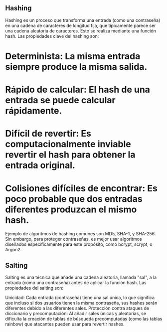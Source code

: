 ## Hashing
Hashing es un proceso que transforma una entrada (como una contraseña) en una cadena de caracteres de longitud fija, que típicamente parece ser una cadena aleatoria de caracteres. Esto se realiza mediante una función hash. Las propiedades clave del hashing son:

# Determinista: La misma entrada siempre produce la misma salida.
# Rápido de calcular: El hash de una entrada se puede calcular rápidamente.
# Difícil de revertir: Es computacionalmente inviable revertir el hash para obtener la entrada original.
# Colisiones difíciles de encontrar: Es poco probable que dos entradas diferentes produzcan el mismo hash.
Ejemplo de algoritmos de hashing comunes son MD5, SHA-1, y SHA-256. Sin embargo, para proteger contraseñas, es mejor usar algoritmos diseñados específicamente para este propósito, como bcrypt, scrypt, o Argon2.

## Salting
Salting es una técnica que añade una cadena aleatoria, llamada "sal", a la entrada (como una contraseña) antes de aplicar la función hash. Las propiedades del salting son:

Unicidad: Cada entrada (contraseña) tiene una sal única, lo que significa que incluso si dos usuarios tienen la misma contraseña, sus hashes serán diferentes debido a las diferentes sales.
Protección contra ataques de diccionario y precomputación: Al añadir sales únicas y aleatorias, se dificulta la creación de tablas de búsqueda precomputadas (como las tablas rainbow) que atacantes pueden usar para revertir hashes.